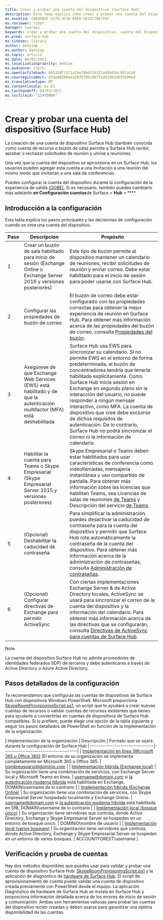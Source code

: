 ```yaml
---
title: Crear y probar una cuenta del dispositivo (Surface Hub)
description: Este tema explica cómo crear y probar una cuenta del dispositivo que use Microsoft Surface Hub para comunicarse con Microsoft Exchange y Skype.
ms.assetid: C8605B5F-2178-4C3A-B4E0-CE32C70ECF67
ms.reviewer: rikot
manager: laurawi
keywords: crear y probar una cuenta del dispositivo, cuenta del dispositivo, Surface Hub y Microsoft Exchange, Surface Hub y Skype
ms.prod: surface-hub
ms.sitesec: library
author: dansimp
ms.author: dansimp
ms.topic: article
ms.date: 04/01/2021
ms.localizationpriority: medium
ms.audience: itpro
ms.openlocfilehash: 685359f1371a1bef8bd216223a98b934c997a1d8
ms.sourcegitcommit: 879e80200aea26f6705c887fa392db5db35b99ed
ms.translationtype: MT
ms.contentlocale: es-ES
ms.lasthandoff: 04/03/2021
ms.locfileid: "11475094"
---
```

# <a name="create-and-test-a-device-account-surface-hub"></a>Crear y probar una cuenta del dispositivo (Surface Hub)

La creación de una cuenta de dispositivo Surface Hub (también conocida como cuenta de recurso o buzón de sala) permite a Surface Hub recibir, aprobar o rechazar solicitudes de reunión y unirse a reuniones.

Una vez que la cuenta del dispositivo se aprovisiona en un Surface Hub, los usuarios pueden agregar esta cuenta a una invitación a una reunión del mismo modo que invitarían a una sala de conferencias. 

Puedes configurar la cuenta del dispositivo durante la configuración de la experiencia de salida [(OOBE).](first-run-program-surface-hub.md) Si es necesario, también puedes cambiarlo más adelante **en Configuración cuentas**de Surface  >  **Hub**  >  ****.

## <a name="configuration-overview"></a>Introducción a la configuración

Esta tabla explica los pasos principales y las decisiones de configuración cuando se crea una cuenta del dispositivo.
 
| Paso | Descripción                     |  Propósito                             |
|------|---------------------------------|--------------------------------------|
| 1    | Crear un buzón de sala habilitado para inicio de sesión (Exchange Online o Exchange Server 2016 y versiones posteriores) | Este tipo de buzón permite al dispositivo mantener un calendario de reuniones, recibir solicitudes de reunión y enviar correo. Debe estar habilitado para el inicio de sesión para poder usarse con Surface Hub. |
| 2    | Configurar las propiedades de buzón de correo | El buzón de correo debe estar configurado con las propiedades correctas para obtener la mejor experiencia de reunión en Surface Hub. Para obtener más información acerca de las propiedades del buzón de correo, consulta [Propiedades del buzón](exchange-properties-for-surface-hub-device-accounts.md). |
| 3    | Asegúrese de que Exchange Web Services (EWS) está habilitado y de que la autenticación multifactor (MFA) está deshabilitada | Surface Hub usa EWS para sincronizar su calendario. Si no permite EWS en el entorno de forma predeterminada, el buzón de concentradores tendría que tenerla habilitada explícitamente. Como Surface Hub inicia sesión en Exchange en segundo plano sin la interacción del usuario, no puede responder a ningún mensaje interactivo, como MFA. La cuenta de dispositivo que cree debe excluirse de dichos requisitos de autenticación. De lo contrario, Surface Hub no podrá sincronizar el correo ni la información de calendario. |
| 4    | Habilitar la cuenta para Teams o Skype Empresarial (Skype Empresarial Server 2015 y versiones posteriores) | Skype Empresarial o Teams deben estar habilitados para usar características de conferencia como videollamadas, mensajería instantánea y uso compartido de pantalla. Para obtener más información sobre las licencias que habilitan Teams, vea Licencias de salas de reuniones [de Teams](https://docs.microsoft.com/MicrosoftTeams/rooms/rooms-licensing) y Descripción del servicio [de Teams](https://docs.microsoft.com/office365/servicedescriptions/teams-service-description). |
| 5    | (Opcional) Deshabilitar la caducidad de contraseña | Para simplificar la administración, puedes desactivar la caducidad de contraseña para la cuenta del dispositivo y permitir que Surface Hub rote automáticamente la contraseña de la cuenta del dispositivo. Para obtener más información acerca de la administración de contraseñas, consulta [Administración de contraseñas](password-management-for-surface-hub-device-accounts.md).  |
| 6    | (Opcional) Configurar directivas de Exchange para permitir ActiveSync | Con ciertas implementaciones Exchange Server & de Active Directory locales, ActiveSync se usará para sincronizar el correo de la cuenta del dispositivo y la información del calendario. Para obtener más información acerca de las directivas que se configurarán, consulta [Directivas de ActiveSync para cuentas de Surface Hub](apply-activesync-policies-for-surface-hub-device-accounts.md). |

> [!NOTE]  
> La cuenta del dispositivo Surface Hub no admite proveedores de identidades federados (IDP) de terceros y debe autenticarse a través de Active Directory o Azure Active Directory.

## <a name="detailed-configuration-steps"></a>Pasos detallados de la configuración 

Te recomendamos que configuras las cuentas de dispositivos de Surface Hub con dispositivos Windows PowerShell. Microsoft proporciona [SkypeRoomProvisioningScript.ps1](https://go.microsoft.com/fwlink/?linkid=870105), un script que te ayudará a crear nuevas cuentas de recursos o validar cuentas de recursos existentes que tienes para ayudarte a convertirlas en cuentas de dispositivos de Surface Hub compatibles. Si lo prefiere, puede elegir una opción de la tabla siguiente y seguir los pasos detallados de PowerShell en función de la implementación de la organización.

| Implementación de la organización             |  Descripción                  |        Formato que se usará durante la configuración de Surface Hub
|---------------------------------|--------------------------------------|
| [Implementación en línea (Microsoft 365 u Office 365)](https://docs.microsoft.com/microsoftteams/rooms/with-office-365) |El entorno de su organización se implementa completamente en Microsoft 365 u Office 365. | nombreusuario@dominio.com |
| [Implementación híbrida (Exchange local)](https://docs.microsoft.com/microsoftteams/rooms/with-exchange-on-premises) | Su organización tiene una combinación de servicios, con Exchange Server local y Microsoft Teams en línea. | username@domain.com si [la autenticación moderna híbrida](https://docs.microsoft.com/microsoft-365/enterprise/configure-exchange-server-for-hybrid-modern-authentication) está habilitada en Exchange, DOMAIN\username de lo contrario |
| [Implementación híbrida (Exchange Online)](https://docs.microsoft.com/microsoftteams/rooms/with-exchange-online) | Su organización tiene una combinación de servicios, con Skype Empresarial Server hospedado localmente y Exchange Online. | username@domain.com si [la autenticación moderna híbrida](https://docs.microsoft.com/microsoft-365/enterprise/configure-skype-for-business-for-hybrid-modern-authentication) está habilitada en SfB, DOMAIN\username de lo contrario |
| [Implementación local (bosque único)](https://docs.microsoft.com/microsoftteams/rooms/with-skype-for-business-server-2015) | Su organización tiene servidores que controla, donde Active Directory, Exchange y Skype Empresarial Server se hospedan en un entorno de bosque único.  | DOMINIO\nombre de usuario |
| [Implementación local (varios bosques)](https://docs.microsoft.com/skypeforbusiness/deploy/deploy-clients/multiple-forest-on-premises-deployments) | Su organización tiene servidores que controla, donde Active Directory, Exchange y Skype Empresarial Server se hospedan en un entorno de varios bosques. | ACCOUNTFOREST\username |


## <a name="account-verification-and-testing"></a>Verificación y prueba de cuentas

Hay dos métodos disponibles que puedes usar para validar y probar una cuenta de dispositivo Surface Hub: [SkypeRoomProvisioningScript.ps1](https://go.microsoft.com/fwlink/?linkid=870105) y la aplicación de diagnóstico de [hardware de Surface Hub](https://www.microsoft.com/store/apps/9nblggh51f2g). El script de aprovisionamiento de cuenta puede validar una cuenta de dispositivo creada previamente con PowerShell desde el equipo. La aplicación Diagnóstico de hardware de Surface Hub se instala en Surface Hub y proporciona información detallada acerca de los errores de inicio de sesión y comunicación. Ambas son herramientas valiosas para probar las cuentas del dispositivo recién creadas y deben usarse para garantizar una óptima disponibilidad de las cuentas.
